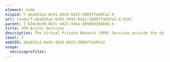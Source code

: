 ```yaml
---
element: node
nispid: T-aba025a1-6e91-4943-8422-5089ffa69fa2-X
url: /node/T-aba025a1-6e91-4943-8422-5089ffa69fa2-X.html
parent: T-634cdcd8-6b7c-4427-94ba-8098b03b6b0b-X
title: VPN Access Services
description: The Virtual Private Network (VPN) Services provide the delivery or exchange of IP version 4 or version 6 packets, subject to dynamic, destination-based routing, over a network of virtual links (tunnels). The user’s IP address range is independent of the provider of Access Services. VPN Services can be considered emulated IPv4 or IPv6 (tunneled in IPv4) routed services, as the routing is constrained to the IP tunnels, which act as point-to-point, virtual interfaces, agnostic to the multi-hop nature of the supporting transport network. Implementation examples are Packet-based VPN services (tunnelling over packet-based access), GRE-based VPN (such as L2TP-based VPN and IPSec VPN), and session-based VPN services (SSH-based or SSL-based tunnelling over session-based access).
level: 7
emUUID: aba025a1-6e91-4943-8422-5089ffa69fa2
usage:
  serviceprofiles:
---
```

